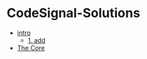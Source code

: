 # CodeSignal-Solutions
* [intro](https://github.com/shahlaa1212/CodeSignal-Solutions-in-kotlin/tree/main/Intro)
   * [1. add](https://github.com/shahlaa1212/CodeSignal-Solutions-in-kotlin/blob/main/Intro/01-add.kt)
* [The Core](https://github.com/shahlaa1212/CodeSignal-Solutions-in-kotlin/tree/main/The%20Core)
